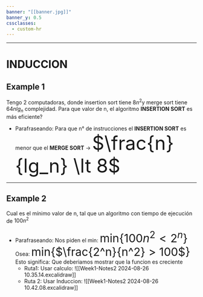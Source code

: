 ```yaml
---
banner: "[[banner.jpg]]"
banner_y: 0.5
cssclasses:
  - custom-hr
---
```

<hr class ="normal">

# INDUCCION
## Example 1
Tengo 2 computadoras, donde insertion sort tiene $8n^2$y merge sort tiene $64nlg_n$ complejidad. Para que valor de n, el algoritmo **INSERTION SORT** es más eficiente?
- Parafraseando: Para que n° de instrucciones el **INSERTION SORT** es menor que el **MERGE SORT**
  -> <span style="font-size: 50px;">$\frac{n}{lg_n} \lt 8$ </span>
---
## Example 2
Cual es el mínimo valor de n, tal que un algoritmo con tiempo de ejecución de $100n^2$ 
- Parafraseando: Nos piden el min:
	<span style="font-size: 30px;" class = "center-text">min{$100n^2 \lt 2^n$}</span>
	Osea: 
	<span style="font-size: 30px;" class = "center-text">min{$\frac{2^n}{n^2} > 100$}</span>
	Esto significa:
	Que deberiamos mostrar que la funcion es creciente
	- Ruta1:
	  Usar calculo:
	  ![[Week1-Notes2 2024-08-26 10.35.14.excalidraw]]
	- Ruta 2:
	  Usar Induccion:
	  ![[Week1-Notes2 2024-08-26 10.42.08.excalidraw]]
	  